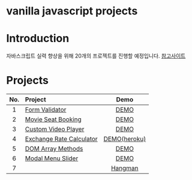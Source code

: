 # vanilla javascript projects

# Introduction
자바스크립트 실력 향상을 위해 20개의 프로젝트를 진행할 예정입니다.
[참고사이트](https://github.com/bradtraversy/vanillawebprojects)

# Projects
| **No.** | **Project** | **Demo** |
|:---:|:---|:---:|
| 1 | [Form Validator](https://github.com/mglee-developer/vanillaprojects/tree/main/form-validator) | [DEMO](https://mglee-developer.github.io/vanillaprojects/form-validator/) |
| 2 | [Movie Seat Booking](https://github.com/mglee-developer/vanillaprojects/tree/main/movie-seat-booking) | [DEMO](https://mglee-developer.github.io/vanillaprojects/movie-seat-booking/) |
| 3 | [Custom Video Player](https://github.com/mglee-developer/vanillaprojects/tree/main/custom-video-player) | [DEMO](https://mglee-developer.github.io/vanillaprojects/custom-video-player/) |
| 4 | [Exchange Rate Calculator](https://github.com/mglee-developer/vanillaprojects/tree/main/exchange-rate-calculator) | [DEMO(heroku)](https://mglee-developer.herokuapp.com/) |
| 5 | [DOM Array Methods](https://github.com/mglee-developer/vanillaprojects/tree/main/dom-array-methods) | [DEMO](https://mglee-developer.github.io/vanillaprojects/dom-array-methods/)
| 6 | [Modal Menu Slider](https://github.com/mglee-developer/vanillaprojects/tree/main/modal-menu-slider) | [DEMO](https://mglee-developer.github.io/vanillaprojects/modal-menu-slider/) |
| 7 | | [Hangman](https://github.com/mglee-developer/vanillaprojects/tree/main/hangman) | [DEMO](https://mglee-developer.github.io/vanillaprojects/hangman/) |